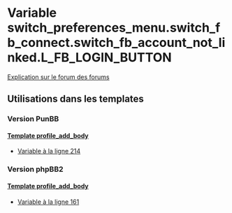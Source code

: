 # Variable switch_preferences_menu.switch_fb_connect.switch_fb_account_not_linked.L_FB_LOGIN_BUTTON
[Explication sur le forum des forums](http://forum.forumactif.com/t294113-listing-des-variables#switch_preferences_menu.switch_fb_connect.switch_fb_account_not_linked.L_FB_LOGIN_BUTTON)
## Utilisations dans les templates
### Version PunBB
#### [Template profile_add_body](punbb/profile_add_body.md)
* [Variable à la ligne 214](../punbb/profile_add_body.tpl#L214)
### Version phpBB2
#### [Template profile_add_body](subsilver/profile_add_body.md)
* [Variable à la ligne 161](../subsilver/profile_add_body.tpl#L161)